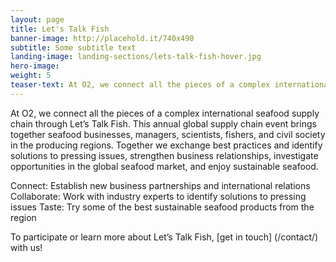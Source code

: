 ```yaml
---
layout: page 
title: Let's Talk Fish
banner-image: http://placehold.it/740x490
subtitle: Some subtitle text
landing-image: landing-sections/lets-talk-fish-hover.jpg
hero-image:
weight: 5
teaser-text: At O2, we connect all the pieces of a complex international seafood supply chain through Let’s Talk Fish, where we facilitate business relationships and exchange best practices and identify solutions to pressing issues. 
---
```

At O2, we connect all the pieces of a complex international seafood supply chain through Let’s Talk Fish. This annual global supply chain event brings together seafood businesses, managers, scientists, fishers, and civil society in the producing regions. Together we exchange best practices and identify solutions to pressing issues, strengthen business relationships, investigate opportunities in the global seafood market, and enjoy sustainable seafood.

Connect: Establish new business partnerships and international relations
Collaborate: Work with industry experts to identify solutions to pressing issues
Taste: Try some of the best sustainable seafood products from the region

To participate or learn more about Let’s Talk Fish, [get in touch] (/contact/) with us! 
